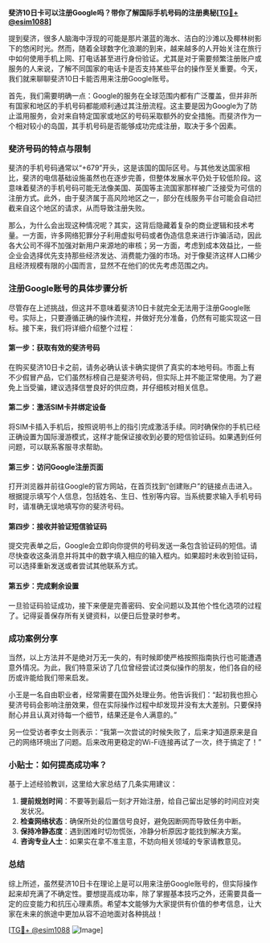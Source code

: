 **斐济10日卡可以注册Google吗？带你了解国际手机号码的注册奥秘[[TG💪+ @esim1088](https://t.me/s/esim1088)]**

提到斐济，很多人脑海中浮现的可能是那片湛蓝的海水、洁白的沙滩以及椰林树影下的悠闲时光。然而，随着全球数字化浪潮的到来，越来越多的人开始关注在旅行中如何使用手机上网、打电话甚至进行身份验证。尤其是对于需要频繁注册账户或服务的人来说，了解不同国家的电话卡是否支持某些平台的操作至关重要。今天，我们就来聊聊斐济10日卡能否用来注册Google账号。

首先，我们需要明确一点：Google的服务在全球范围内都有广泛覆盖，但并非所有国家和地区的手机号码都能顺利通过其注册流程。这主要是因为Google为了防止滥用服务，会对来自特定国家或地区的号码采取额外的安全措施。而斐济作为一个相对较小的岛国，其手机号码是否能够成功完成注册，取决于多个因素。

### 斐济号码的特点与限制

斐济的手机号码通常以“+679”开头，这是该国的国际区号。与其他发达国家相比，斐济的电信基础设施虽然也在逐步完善，但整体发展水平仍处于较低阶段。这意味着斐济的手机号码可能无法像美国、英国等主流国家那样被广泛接受为可信的注册方式。此外，由于斐济属于高风险地区之一，部分在线服务平台可能会自动拦截来自这个地区的请求，从而导致注册失败。

那么，为什么会出现这种情况呢？其实，这背后隐藏着复杂的商业逻辑和技术考量。一方面，许多网络犯罪分子利用虚拟号码或者伪造信息来进行诈骗活动，因此各大公司不得不加强对新用户来源地的审核；另一方面，考虑到成本效益比，一些企业会选择优先支持那些经济发达、消费能力强的市场。对于像斐济这样人口稀少且经济规模有限的小国而言，显然不在他们的优先考虑范围之内。

### 注册Google账号的具体步骤分析

尽管存在上述挑战，但这并不意味着斐济10日卡就完全无法用于注册Google账号。实际上，只要遵循正确的操作流程，并做好充分准备，仍然有可能实现这一目标。接下来，我们将详细介绍整个过程：

#### 第一步：获取有效的斐济号码
在购买斐济10日卡之前，请务必确认该卡确实提供了真实的本地号码。市面上有不少假冒产品，它们虽然标榜自己是斐济号码，但实际上并不能正常使用。为了避免上当受骗，建议选择信誉良好的供应商，并仔细核对相关信息。

#### 第二步：激活SIM卡并绑定设备
将SIM卡插入手机后，按照说明书上的指引完成激活手续。同时确保你的手机已经正确设置为国际漫游模式，这样才能保证接收到必要的短信验证码。如果遇到任何问题，可以联系客服寻求帮助。

#### 第三步：访问Google注册页面
打开浏览器并前往Google的官方网站，在首页找到“创建账户”的链接点击进入。根据提示填写个人信息，包括姓名、生日、性别等内容。当系统要求输入手机号码时，请准确无误地填写你的斐济号码。

#### 第四步：接收并验证短信验证码
提交完表单之后，Google会立即向你提供的号码发送一条包含验证码的短信。请尽快查收这条消息并将其中的数字填入相应的输入框内。如果超时未收到验证码，可以选择重新发送或者尝试其他联系方式。

#### 第五步：完成剩余设置
一旦验证码验证成功，接下来便是完善密码、安全问题以及其他个性化选项的过程了。记得妥善保存所有关键资料，以便日后登录时参考。

### 成功案例分享

当然，以上方法并不是绝对万无一失的，有时候即使严格按照指南执行也可能遭遇意外情况。为此，我们特意采访了几位曾经尝试过类似操作的朋友，他们各自的经历或许能给我们带来启发。

小王是一名自由职业者，经常需要在国外处理业务。他告诉我们：“起初我也担心斐济号码会影响注册效果，但在实际操作过程中却发现并没有太大差别。只要保持耐心并且认真对待每一个细节，结果还是令人满意的。”

另一位受访者李女士则表示：“我第一次尝试的时候失败了，后来才知道原来是自己的网络环境出了问题。后来改用更稳定的Wi-Fi连接再试了一次，终于搞定了！”

### 小贴士：如何提高成功率？

基于上述经验教训，这里给大家总结了几条实用建议：

1. **提前规划时间**：不要等到最后一刻才开始注册，给自己留出足够的时间应对突发状况。
2. **检查网络状态**：确保所处的位置信号良好，避免因断网而导致任务中断。
3. **保持冷静态度**：遇到困难时切勿慌张，冷静分析原因才能找到解决方案。
4. **咨询专业人士**：如果实在拿不准主意，不妨向相关领域的专家请教意见。

### 总结

综上所述，虽然斐济10日卡在理论上是可以用来注册Google账号的，但实际操作起来却充满了不确定性。要想提高成功率，除了掌握基本技巧之外，还需要具备一定的应变能力和抗压心理素质。希望本文能够为大家提供有价值的参考信息，让大家在未来的旅途中更加从容不迫地面对各种挑战！

[[TG💪+ @esim1088](https://t.me/s/esim1088) ![Image](https://i.postimg.cc/4NQfJmqS/Snipaste-2025-05-13-00-14-12.png)]